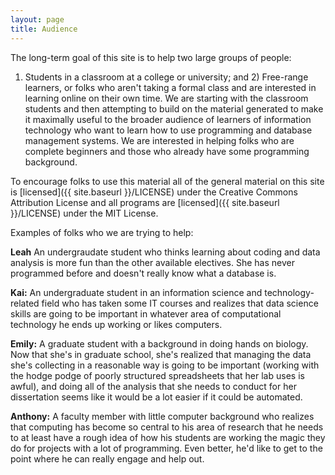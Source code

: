 ```yaml
---
layout: page
title: Audience
---
```


The long-term goal of this site is to help two large groups of people:
1) Students in a classroom at a college or university; and 2) Free-range
learners, or folks who aren't taking a formal class and are interested
in learning online on their own time. We are starting with the classroom
students and then attempting to build on the material generated to make
it maximally useful to the broader audience of learners of information technology who want to learn how to use programming and database management systems. We are interested in helping folks who are complete beginners and those who already have some programming background.

To encourage folks to use this material all of the general material on this site is [licensed]({{ site.baseurl }}/LICENSE) under the Creative Commons Attribution License and all programs are [licensed]({{ site.baseurl }}/LICENSE) under the MIT License. 


Examples of folks who we are trying to help:

**Leah** An undergraudate student who thinks learning about coding and data analysis is more fun than the other available electives. She has never programmed before and doesn't really know what a database is.

**Kai:** An undergraduate student in an information science and technology-related field who has taken some IT courses and realizes that data science skills are going to be important in whatever area of computational technology he ends up working or likes computers. 

**Emily:** A graduate student with a background in doing hands on
biology. Now that she's in graduate school, she's realized that managing the data she's collecting in a reasonable way is going to be important (working with the hodge podge of poorly structured spreadsheets that her lab uses is awful), and doing all of the analysis that she needs to conduct for her dissertation seems like it would be a lot easier if it could be automated.

**Anthony:** A faculty member with little computer background who realizes
that computing has become so central to his area of research that he
needs to at least have a rough idea of how his students are working the
magic they do for projects with a lot of programming. Even better, he'd
like to get to the point where he can really engage and help out.
